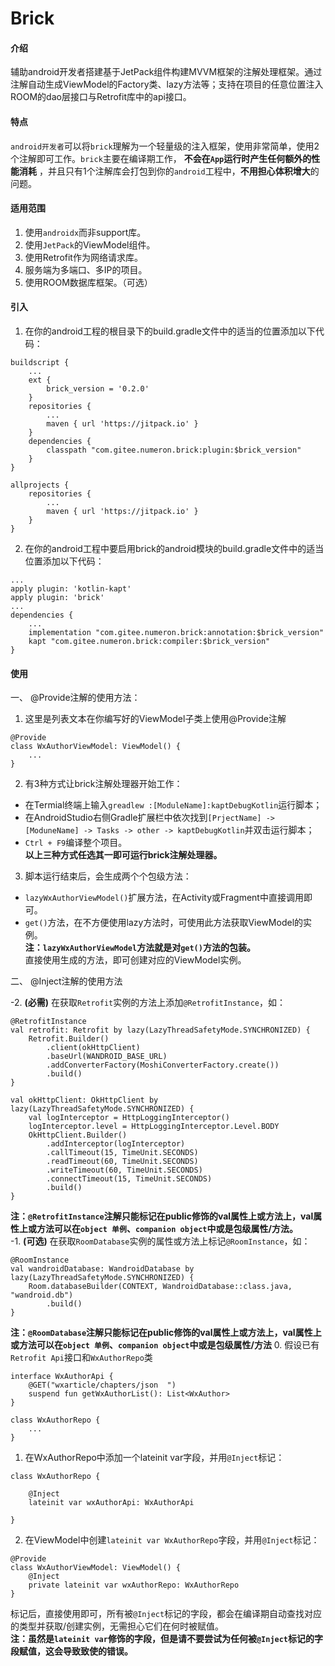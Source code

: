 # Brick

#### 介绍
辅助android开发者搭建基于JetPack组件构建MVVM框架的注解处理框架。通过注解自动生成ViewModel的Factory类、lazy方法等；支持在项目的任意位置注入ROOM的dao层接口与Retrofit库中的api接口。

#### 特点
`android开发者`可以将`brick`理解为一个轻量级的注入框架，使用非常简单，使用2个注解即可工作。`brick`主要在编译期工作， **不会在`App`运行时产生任何额外的性能消耗** ，并且只有1个注解库会打包到你的`android`工程中，**不用担心体积增大**的问题。

#### 适用范围
1. 使用`androidx`而非support库。
2. 使用`JetPack`的ViewModel组件。
3. 使用Retrofit作为网络请求库。
4. 服务端为多端口、多IP的项目。
5. 使用ROOM数据库框架。（可选）

#### 引入

1.  在你的android工程的根目录下的build.gradle文件中的适当的位置添加以下代码：
```
buildscript {
    ...
    ext {
        brick_version = '0.2.0'
    }
    repositories {
        ...
        maven { url 'https://jitpack.io' }
    }
    dependencies {
        classpath "com.gitee.numeron.brick:plugin:$brick_version"
    }
}

allprojects {
    repositories {
        ...
        maven { url 'https://jitpack.io' }
    }
}
```
2.  在你的android工程中要启用brick的android模块的build.gradle文件中的适当位置添加以下代码：
```
...
apply plugin: 'kotlin-kapt'
apply plugin: 'brick'
...
dependencies {
    ...
    implementation "com.gitee.numeron.brick:annotation:$brick_version"
    kapt "com.gitee.numeron.brick:compiler:$brick_version"
}
```
#### 使用

一、 @Provide注解的使用方法：
 1. 这里是列表文本在你编写好的ViewModel子类上使用@Provide注解
```
@Provide
class WxAuthorViewModel: ViewModel() {
    ...
}
```
 2. 有3种方式让brick注解处理器开始工作：
* 在Termial终端上输入`greadlew :[ModuleName]:kaptDebugKotlin`运行脚本；
* 在AndroidStudio右侧Gradle扩展栏中依次找到`[PrjectName] -> [ModuneName] -> Tasks -> other -> kaptDebugKotlin`并双击运行脚本；
* `Ctrl + F9`编译整个项目。  
 **以上三种方式任选其一即可运行brick注解处理器。** 
 3.  脚本运行结束后，会生成两个个包级方法：
* `lazyWxAuthorViewModel()`扩展方法，在Activity或Fragment中直接调用即可。
* `get()`方法，在不方便使用lazy方法时，可使用此方法获取ViewModel的实例。  
 **注：`lazyWxAuthorViewModel`方法就是对`get()`方法的包装。**   
直接使用生成的方法，即可创建对应的ViewModel实例。

二、 @Inject注解的使用方法  
  
-2.  **(必需)** 在获取`Retrofit`实例的方法上添加`@RetrofitInstance`，如：
```
@RetrofitInstance
val retrofit: Retrofit by lazy(LazyThreadSafetyMode.SYNCHRONIZED) {
    Retrofit.Builder()
        .client(okHttpClient)
        .baseUrl(WANDROID_BASE_URL)
        .addConverterFactory(MoshiConverterFactory.create())
        .build()
}

val okHttpClient: OkHttpClient by lazy(LazyThreadSafetyMode.SYNCHRONIZED) {
    val logInterceptor = HttpLoggingInterceptor()
    logInterceptor.level = HttpLoggingInterceptor.Level.BODY
    OkHttpClient.Builder()
        .addInterceptor(logInterceptor)
        .callTimeout(15, TimeUnit.SECONDS)
        .readTimeout(60, TimeUnit.SECONDS)
        .writeTimeout(60, TimeUnit.SECONDS)
        .connectTimeout(15, TimeUnit.SECONDS)
        .build()
}
```  
 **注：`@RetrofitInstance`注解只能标记在public修饰的val属性上或方法上，val属性上或方法可以在`object 单例`、`companion object`中或是包级属性/方法。**   
-1.  **(可选)** 在获取`RoomDatabase`实例的属性或方法上标记`@RoomInstance`，如：
```
@RoomInstance
val wandroidDatabase: WandroidDatabase by lazy(LazyThreadSafetyMode.SYNCHRONIZED) {
    Room.databaseBuilder(CONTEXT, WandroidDatabase::class.java, "wandroid.db")
        .build()
}
```
 **注：`@RoomDatabase`注解只能标记在public修饰的val属性上或方法上，val属性上或方法可以在`object 单例`、`companion object`中或是包级属性/方法** 
0. 假设已有`Retrofit Api`接口和`WxAuthorRepo`类
```
interface WxAuthorApi {
    @GET("wxarticle/chapters/json  ")
    suspend fun getWxAuthorList(): List<WxAuthor>
}

class WxAuthorRepo {
    ...
}

```
1. 在WxAuthorRepo中添加一个lateinit var字段，并用`@Inject`标记：
```
class WxAuthorRepo {

    @Inject
    lateinit var wxAuthorApi: WxAuthorApi

}
```
2. 在ViewModel中创建`lateinit var WxAuthorRepo`字段，并用`@Inject`标记：
```
@Provide
class WxAuthorViewModel: ViewModel() {
    @Inject
    private lateinit var wxAuthorRepo: WxAuthorRepo
}
```
标记后，直接使用即可，所有被`@Inject`标记的字段，都会在编译期自动查找对应的类型并获取/创建实例，无需担心它们在何时被赋值。   
 **注：虽然是`lateinit var`修饰的字段，但是请不要尝试为任何被`@Inject`标记的字段赋值，这会导致致使的错误。** 